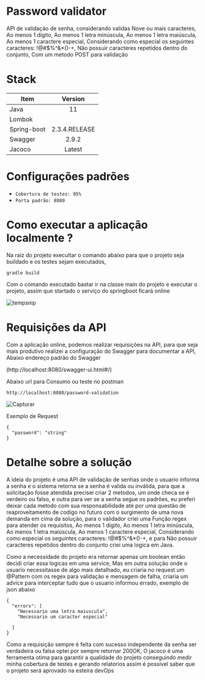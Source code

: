 # Password validator
API de validação de senha, considerando validas Nove ou mais caracteres, Ao menos 1 dígito, Ao menos 1 letra minúscula, Ao menos 1 letra maiúscula, Ao menos 1 caractere especial, Considerando como especial os seguintes caracteres: !@#$%^&*()-+, Não possuir caracteres repetidos dentro do conjunto, Com um metodo POST para validação 

# Stack

| Item        | Version           | 
| ------------- |:-------------:| 
| Java     | 11 | 
| Lombok      |     | 
| Spring-boot | 2.3.4.RELEASE |
| Swagger | 2.9.2 |
| Jacoco | Latest |

# Configurações padrões 

- `Cobertura de testes: 95%`
- `Porta padrão: 8080`


# Como executar a aplicação localmente ?

Na raiz do projeto execultar o comando abaixo para que o projeto seja buildado e os testes sejam executados,  
```
gradle build
```
Com o comando executado bastar ir na classe main do projeto e executar o projeto, assim que startado o serviço do springboot ficará online 

![tempsnip](https://user-images.githubusercontent.com/67074676/106299450-edf45900-6233-11eb-88a9-47240f1d67ab.png)


# Requisições da API 

Com a aplicação online, podemos realizar requisições na API, para que seja mais produtivo realizei a configuração do Swagger para documentar a API, Abaixo endereço padrão do Swagger 

(http://localhost:8080/swagger-ui.html#/)

Abaixo url para Consumo ou teste no postman 

```
http://localhost:8080/password-validation
```
![Capturar](https://user-images.githubusercontent.com/67074676/106299770-5b07ee80-6234-11eb-8a4f-5e5cdcb4e638.JPG)

Exemplo de Request

```
{
  "password": "string"
}
```

# Detalhe sobre a solução

A ideia do projeto é uma API de validação de senhas onde o usuario informa a senha e o sistema retorna se a senha é valida ou inválida, para que a solicitação fosse atendida precisei criar 2 metodos, um onde checa se é verdeiro ou falso, e outra para ver se a senha segue os padrões, eu preferi deixar cada metodo com sua responsabilidade até por uma questão de reaproveitamento de codigo no futuro com o surgimento de uma nova demanda em cima da solução, para o validador criei uma Função regex para atender os requisitos, Ao menos 1 dígito, Ao menos 1 letra minúscula, Ao menos 1 letra maiúscula, Ao menos 1 caractere especial, Considerando como especial os seguintes caracteres: !@#$%^&*()-+, e para Não possuir caracteres repetidos dentro do conjunto criei uma logica em Java.

Como a necessidade do projeto era retornar apenas um boolean então decidi criar essa logicas em uma service, Mas em outra solução onde o usuario necessitasse de algo mais detalhado, eu criaria no request um @Pattern com os regex para validação e mensagem de falha, criaria um advice para interceptar tudo que o usuario informou errado, exemplo de json abaixo 

```
{
  "errors": [
    "Necessario uma letra maiuscula",
    "Necessario um caracter especial"
    
  ]
}
```
Como a requisição sempre é feita com sucesso independente da senha ser verdadeira ou falsa optei por sempre retornar 200OK, O jacoco é uma ferramenta otima para garantir a qualidade do projeto conseguindo medir minha cobertura de testes e gerando relatorios assim é possivel saber que o projeto será aprovado na esteira devOps



